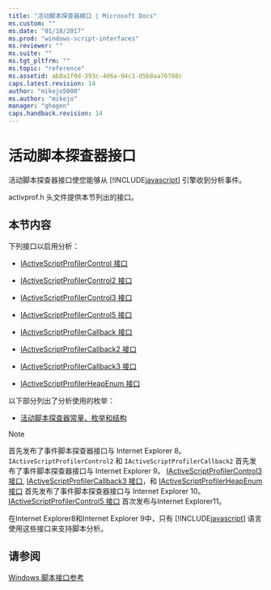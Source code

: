```yaml
---
title: "活动脚本探查器接口 | Microsoft Docs"
ms.custom: ""
ms.date: "01/18/2017"
ms.prod: "windows-script-interfaces"
ms.reviewer: ""
ms.suite: ""
ms.tgt_pltfrm: ""
ms.topic: "reference"
ms.assetid: ab8a1f0d-393c-4d6a-94c1-d5b8aa76788c
caps.latest.revision: 14
author: "mikejo5000"
ms.author: "mikejo"
manager: "ghogen"
caps.handback.revision: 14
---
```

# 活动脚本探查器接口
活动脚本探查器接口使您能够从 [!INCLUDE[javascript](../../javascript/includes/javascript-md.md)] 引擎收到分析事件。  
  
 activprof.h 头文件提供本节列出的接口。  
  
## 本节内容  
 下列接口以启用分析：  
  
-   [IActiveScriptProfilerControl 接口](../../winscript/reference/iactivescriptprofilercontrol-interface.md)  
  
-   [IActiveScriptProfilerControl2 接口](../../winscript/reference/iactivescriptprofilercontrol2-interface.md)  
  
-   [IActiveScriptProfilerControl3 接口](../../winscript/reference/iactivescriptprofilercontrol3-interface.md)  
  
-   [IActiveScriptProfilerControl5 接口](../../winscript/reference/iactivescriptprofilercontrol5-interface.md)  
  
-   [IActiveScriptProfilerCallback 接口](../../winscript/reference/iactivescriptprofilercallback-interface.md)  
  
-   [IActiveScriptProfilerCallback2 接口](../../winscript/reference/iactivescriptprofilercallback2-interface.md)  
  
-   [IActiveScriptProfilerCallback3 接口](../../winscript/reference/iactivescriptprofilercallback3-interface.md)  
  
-   [IActiveScriptProfilerHeapEnum 接口](../../winscript/reference/iactivescriptprofilerheapenum-interface.md)  
  
 以下部分列出了分析使用的枚举：  
  
-   [活动脚本探查器常量、枚举和结构](../../winscript/reference/active-script-profiler-constants-enumerations-and-structures.md)  
  
> [!NOTE]
>  首先发布了事件脚本探查器接口与 Internet Explorer 8。   `IActiveScriptProfilerControl2` 和 `IActiveScriptProfilerCallback2` 首先发布了事件脚本探查器接口与 Internet Explorer 9。   [IActiveScriptProfilerControl3 接口](../../winscript/reference/iactivescriptprofilercontrol3-interface.md), [IActiveScriptProfilerCallback3 接口](../../winscript/reference/iactivescriptprofilercallback3-interface.md)，和 [IActiveScriptProfilerHeapEnum 接口](../../winscript/reference/iactivescriptprofilerheapenum-interface.md) 首先发布了事件脚本探查器接口与 Internet Explorer 10。   [IActiveScriptProfilerControl5 接口](../../winscript/reference/iactivescriptprofilercontrol5-interface.md) 首次发布与Internet Explorer11。  
>   
>  在Internet Explorer8和Internet Explorer 9中，只有 [!INCLUDE[javascript](../../javascript/includes/javascript-md.md)] 语言使用这些接口来支持脚本分析。  
  
## 请参阅  
 [Windows 脚本接口参考](../../winscript/reference/windows-script-interfaces-reference.md)